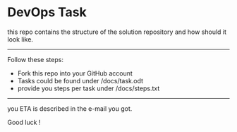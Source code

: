 # DevOps Task

this repo contains the structure of the solution repository and how should it look like.

---
Follow these steps:

* Fork this repo into your GitHub account
* Tasks could be found under /docs/task.odt
* provide you steps per task under /docs/steps.txt

 

---
you ETA is described in the e-mail you got.

Good luck !
